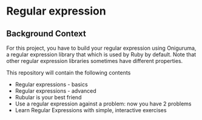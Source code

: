<h1> Regular expression </h1>
<h2> Background Context </h2>
<p> For this project, you have to build your regular expression using Oniguruma, a regular expression library that which is used by Ruby by default. Note that other regular expression libraries sometimes have different properties.</p>
 
<p> This repository will contain the following contents </p>
<ul>
  <li>Regular expressions - basics</li>
  <li>Regular expressions - advanced</li>
  <li>Rubular is your best friend</li>
  <li>Use a regular expression against a problem: now you have 2 problems</li>
  <li>Learn Regular Expressions with simple, interactive exercises</li>
</ul>

